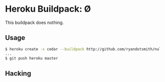 # Heroku Buildpack: Ø

This buildpack does nothing.

## Usage

```bash
$ heroku create -s cedar --buildpack http://github.com/ryandotsmith/null-buildpack
...
$ git push heroku master
```

## Hacking
